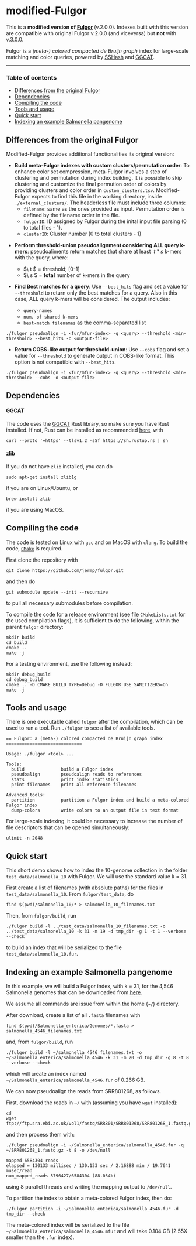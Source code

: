 modified-Fulgor
======

This is a <b>modified version of [Fulgor](https://github.com/jermp/fulgor) </b> (v.2.0.0). Indexes built with this version are compatible with original Fulgor v.2.0.0 (and viceversa) but <b>not</b> with v.3.0.0.

Fulgor is a *(meta-) colored compacted de Bruijn graph* index for large-scale matching and color queries, powered by [SSHash](https://github.com/jermp/sshash) and [GGCAT](https://github.com/algbio/GGCAT).


------------

### Table of contents
* [Differences from the original Fulgor](#differences-from-the-original-fulgor)
* [Dependencies](#dependencies)
* [Compiling the code](#compiling-the-code)
* [Tools and usage](#tools-and-usage)
* [Quick start](#quick-start)
* [Indexing an example Salmonella pangenome](#indexing-an-example-salmonella-pangenome)

<!--
* [Pseudoalignment output format](#pseudoalignment-output-format)
-->


Differences from the original Fulgor
------------
Modified-Fulgor provides additional functionalities its original version:

- <b>Build meta-Fulgor indexes with custom clusters/permutation order</b>: To enhance color set compression, meta-Fulgor involves a step of clustering and permutation during index building. It is possible to skip clustering and customize the final permution order of colors by providing clusters and color order in `custom_clusters.tsv`. Modified-Fulgor expects to find this file in the working directory, inside `./external_clusters/`. The headerless file must include three columns:
	- `filename`: same as the ones provided as input. Permutation order is defined by the filename order in the file.
	- `fulgorID`:  ID assigned by Fulgor during the inital input file parsing (0 to total files - 1).
	- `clusterID`: Cluster number (0 to total clusters - 1)

<!--
<b></b>
   
    file structure

-->

- <b>Perform threshold-union pseudoalignment considering ALL query k-mers</b>: pseudoaliments return matches that share at least $\ t*s$ k-mers with the query, where:
	- $\ t $ = threshold; [0-1]
	- $\ s $ = <b>total</b> number of k-mers in the query


- <b>Find Best matches for a query</b>: Use `--best_hits` flag and set a value for `--threshold` to return only the best matches for a query. Also in this case, ALL query k-mers will be considered. The output includes:
	- `query-names`
	- `num. of shared k-mers`
	- `best-match filenames` as the comma-separated list

<b></b>
   
    ./fulgor pseudoalign -i <fur/mfur-index> -q <query> --threshold <min-threshold> --best_hits -o <output-file> 

<!--
<b></b>
   
    file structure

-->

- <b>Return COBS-like output for threshold-union</b>: Use `--cobs` flag and set a value for `--threshold` to generate output in COBS-like format. This option is not compatible with `--best_hits`.

<b></b>
   
    ./fulgor pseudoalign -i <fur/mfur-index> -q <query> --threshold <min-threshold> --cobs -o <output-file> 
<!--
<b></b>
   
    file structure

-->


Dependencies
------------

#### GGCAT

The code uses the [GGCAT](https://github.com/algbio/GGCAT) Rust library,
so make sure you have Rust installed. If not, Rust can be installed as recommended [here](https://www.rust-lang.org/tools/install), with

	curl --proto '=https' --tlsv1.2 -sSf https://sh.rustup.rs | sh

#### zlib

If you do not have `zlib` installed, you can do

    sudo apt-get install zlib1g

if you are on Linux/Ubuntu, or

    brew install zlib

if you are using MacOS.


Compiling the code
------------------

The code is tested on Linux with `gcc` and on MacOS with `clang`.
To build the code, [`CMake`](https://cmake.org/) is required.

First clone the repository with

    git clone https://github.com/jermp/fulgor.git

and then do

    git submodule update --init --recursive

to pull all necessary submodules before compilation.

To compile the code for a release environment (see file `CMakeLists.txt` for the used compilation flags), it is sufficient to do the following, within the parent `fulgor` directory:

    mkdir build
    cd build
    cmake ..
    make -j

For a testing environment, use the following instead:

    mkdir debug_build
    cd debug_build
    cmake .. -D CMAKE_BUILD_TYPE=Debug -D FULGOR_USE_SANITIZERS=On
    make -j


Tools and usage
---------------

There is one executable called `fulgor` after the compilation, which can be used to run a tool.
Run `./fulgor` to see a list of available tools.

	== Fulgor: a (meta-) colored compacted de Bruijn graph index =============================

	Usage: ./fulgor <tool> ...

	Tools:
	  build              build a Fulgor index
	  pseudoalign        pseudoalign reads to references
	  stats              print index statistics
	  print-filenames    print all reference filenames

	Advanced tools:
	  partition          partition a Fulgor index and build a meta-colored Fulgor index
	  dump-colors        write colors to an output file in text format


For large-scale indexing, it could be necessary to increase the number of file descriptors that can be opened simultaneously:

	ulimit -n 2048



Quick start
-----------

This short demo shows how to index the 10-genome collection
in the folder `test_data/salmonella_10` with Fulgor.
We will use the standard value k = 31.

First create a list of filenames (with absolute paths) for the files in `test_data/salmonella_10`.
From `fulgor/test_data`, do

	find $(pwd)/salmonella_10/* > salmonella_10_filenames.txt

Then, from `fulgor/build`, run

	./fulgor build -l ../test_data/salmonella_10_filenames.txt -o ../test_data/salmonella_10 -k 31 -m 19 -d tmp_dir -g 1 -t 1 --verbose --check

to build an index that will be serialized to the file `test_data/salmonella_10.fur`.


Indexing an example Salmonella pangenome
----------------------------------------

In this example, we will build a Fulgor index, with k = 31, for the 4,546 Salmonella genomes that can be downloaded from [here](https://zenodo.org/record/1323684).

We assume all commands are issue from within the home (`~/`) directory.

After download,
create a list of all `.fasta` filenames with

	find $(pwd)/Salmonella_enterica/Genomes/*.fasta > salmonella_4546_filenames.txt

and, from `fulgor/build`, run

	./fulgor build -l ~/salmonella_4546_filenames.txt -o ~/Salmonella_enterica/salmonella_4546 -k 31 -m 20 -d tmp_dir -g 8 -t 8 --verbose --check

which will create an index named `~/Salmonella_enterica/salmonella_4546.fur` of 0.266 GB.

We can now pseudoalign the reads from SRR801268, as follows.

First, download the reads in `~/` with (assuming you have `wget` installed):

	cd
	wget ftp://ftp.sra.ebi.ac.uk/vol1/fastq/SRR801/SRR801268/SRR801268_1.fastq.gz

and then process them with:

	./fulgor pseudoalign -i ~/Salmonella_enterica/salmonella_4546.fur -q ~/SRR801268_1.fastq.gz -t 8 -o /dev/null

	mapped 6584304 reads
	elapsed = 130133 millisec / 130.133 sec / 2.16888 min / 19.7641 musec/read
	num_mapped_reads 5796427/6584304 (88.034%)

using 8 parallel threads and writing the mapping output to `/dev/null`.

To partition the index to obtain a meta-colored Fulgor index, then do:

	./fulgor partition -i ~/Salmonella_enterica/salmonella_4546.fur -d tmp_dir --check

The meta-colored index will be serialized to the file `~/Salmonella_enterica/salmonella_4546.mfur`
and will take 0.104 GB (2.55X smaller than the `.fur` index).

<!--
Pseudoalignment output format
-----------------------------

The tool `pseudoalign` writes the result to an output file, in plain text format, specified with the option `-o [output-filename]`.

This file has one line for each mapped read, formatted as follows:

	[read-name][TAB][list-lenght][TAB][list]

where `[list]` is a TAB-separated list of increasing integers, of length `[list-length]`, representing the list of reference identifiers to which the read is mapped. (`[TAB]` is the character `\t`.)

#### Example

	NODE_11_length_149361_cov_9.71634_ID_21 1       0
	NODE_3406_length_341_cov_20.0437_ID_681	1       0
	NODE_4745_length_118_cov_12.7931_ID_949	3       0       3       7
	NODE_102_length_2047_cov_18.1471_ID_203 1       0
	NODE_477_length_1163_cov_22.0531_ID_953 2       0       8
	NODE_9_length_173161_cov_9.33695_ID_17  1       0
	NODE_22_length_45757_cov_12.1361_ID_43  1       0


#### Important note

If pseudoalignment is performed against a **meta-colored** Fulgor index,
the reference identifiers in the pseudoalignment output might **not** correspond to the ones assigned following the input-file order as specified with option `-l` during index construction.
This is because the meta-colored index re-assignes identifiers to references to improve index compression.

In this case, the reference identifiers in the pseudoalignment output
are consistent with the ones returned by the `print-filenames` tool.
-->
